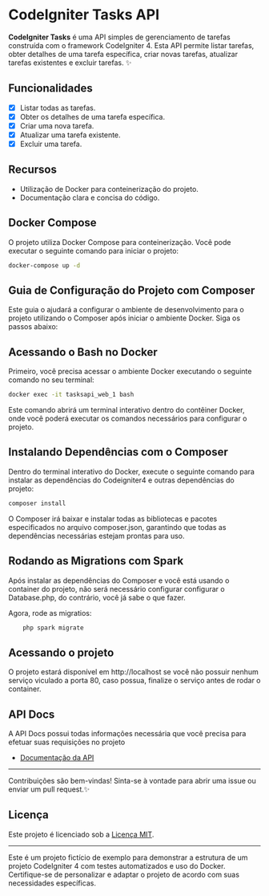 # CodeIgniter Tasks API

**CodeIgniter Tasks** é uma API simples de gerenciamento de tarefas construída com o framework CodeIgniter 4. Esta API permite listar tarefas, obter detalhes de uma tarefa específica, criar novas tarefas, atualizar tarefas existentes e excluir tarefas. ✨

## Funcionalidades

- [x] Listar todas as tarefas.
- [x] Obter os detalhes de uma tarefa específica.
- [x] Criar uma nova tarefa.
- [x] Atualizar uma tarefa existente.
- [x] Excluir uma tarefa.

## Recursos

- Utilização de Docker para conteinerização do projeto.
- Documentação clara e concisa do código.

## Docker Compose

O projeto utiliza Docker Compose para conteinerização. Você pode executar o seguinte comando para iniciar o projeto:

```bash
docker-compose up -d
```

## Guia de Configuração do Projeto com Composer

Este guia o ajudará a configurar o ambiente de desenvolvimento para o projeto utilizando o Composer após iniciar o ambiente Docker. Siga os passos abaixo:

## Acessando o Bash no Docker

Primeiro, você precisa acessar o ambiente Docker executando o seguinte comando no seu terminal:

```bash
docker exec -it tasksapi_web_1 bash
```

Este comando abrirá um terminal interativo dentro do contêiner Docker, onde você poderá executar os comandos necessários para configurar o projeto.

## Instalando Dependências com o Composer
Dentro do terminal interativo do Docker, execute o seguinte comando para instalar as dependências do Codeigniter4 e outras dependências do projeto:

```bash
composer install
```

O Composer irá baixar e instalar todas as bibliotecas e pacotes especificados no arquivo composer.json, garantindo que todas as dependências necessárias estejam prontas para uso.

## Rodando as Migrations com Spark
Após instalar as dependências do Composer e você está usando o container do projeto, não será necessário configurar configurar o Database.php, do contrário, você já sabe o que fazer.

Agora, rode as migratios:
```bash
    php spark migrate
```

## Acessando o projeto
O projeto estará disponível em http://localhost se você não possuir nenhum serviço viculado a porta 80, caso possua, finalize o serviço antes de rodar o container.

## API Docs
A API Docs possui todas informações necessária que você precisa para efetuar suas requisições no projeto
- [Documentação da API](https://github.com/toledomauricio/codeigniter-tasks/blob/master/documentation/api-documentation.md)

---

Contribuições são bem-vindas! Sinta-se à vontade para abrir uma issue ou enviar um pull request.✨

## Licença

Este projeto é licenciado sob a [Licença MIT](LICENSE).

---

Este é um projeto fictício de exemplo para demonstrar a estrutura de um projeto CodeIgniter 4 com testes automatizados e uso do Docker. Certifique-se de personalizar e adaptar o projeto de acordo com suas necessidades específicas.
